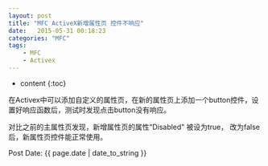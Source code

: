 ```yaml
---
layout: post
title: "MFC ActiveX新增属性页 控件不响应"
date:   2015-05-31 00:18:23 
categories: "MFC"
tags: 
    - MFC
	- Activex
---
```


* content
{:toc}

<div id="cnblogs_post_body"><p>在Activex中可以添加自定义的属性页，在新的属性页上添加一个button控件，设置好响应函数后，测试时发现点击button没有响应。</p>   
<p>对比之前的主属性页发现，新增属性页的属性&ldquo;Disabled&rdquo; 被设为true， 改为false后，新属性页控件能正常使用。</p></div>   

<p>Post Date: {{ page.date | date_to_string }}</p>